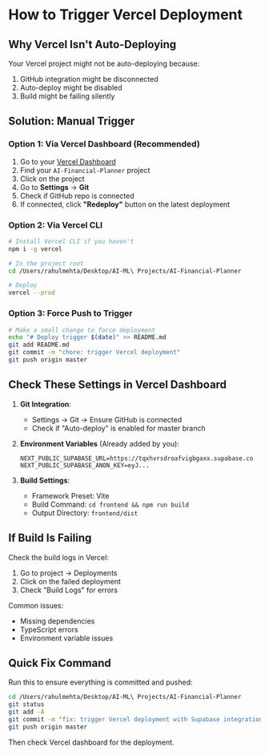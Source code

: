 # How to Trigger Vercel Deployment

## Why Vercel Isn't Auto-Deploying

Your Vercel project might not be auto-deploying because:
1. GitHub integration might be disconnected
2. Auto-deploy might be disabled
3. Build might be failing silently

## Solution: Manual Trigger

### Option 1: Via Vercel Dashboard (Recommended)
1. Go to your [Vercel Dashboard](https://vercel.com/dashboard)
2. Find your `AI-Financial-Planner` project
3. Click on the project
4. Go to **Settings** → **Git**
5. Check if GitHub repo is connected
6. If connected, click **"Redeploy"** button on the latest deployment

### Option 2: Via Vercel CLI
```bash
# Install Vercel CLI if you haven't
npm i -g vercel

# In the project root
cd /Users/rahulmehta/Desktop/AI-ML\ Projects/AI-Financial-Planner

# Deploy
vercel --prod
```

### Option 3: Force Push to Trigger
```bash
# Make a small change to force deployment
echo "# Deploy trigger $(date)" >> README.md
git add README.md
git commit -m "chore: trigger Vercel deployment"
git push origin master
```

## Check These Settings in Vercel Dashboard

1. **Git Integration**:
   - Settings → Git → Ensure GitHub is connected
   - Check if "Auto-deploy" is enabled for master branch

2. **Environment Variables** (Already added by you):
   ```
   NEXT_PUBLIC_SUPABASE_URL=https://tqxhvrsdroafvigbgaxx.supabase.co
   NEXT_PUBLIC_SUPABASE_ANON_KEY=eyJ...
   ```

3. **Build Settings**:
   - Framework Preset: Vite
   - Build Command: `cd frontend && npm run build`
   - Output Directory: `frontend/dist`

## If Build Is Failing

Check the build logs in Vercel:
1. Go to project → Deployments
2. Click on the failed deployment
3. Check "Build Logs" for errors

Common issues:
- Missing dependencies
- TypeScript errors
- Environment variable issues

## Quick Fix Command

Run this to ensure everything is committed and pushed:
```bash
cd /Users/rahulmehta/Desktop/AI-ML\ Projects/AI-Financial-Planner
git status
git add -A
git commit -m "fix: trigger Vercel deployment with Supabase integration"
git push origin master
```

Then check Vercel dashboard for the deployment.